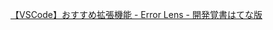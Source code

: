 [【VSCode】おすすめ拡張機能 - Error Lens - 開発覚書はてな版](https://kakkoyakakko2.hatenablog.com/entry/2020/01/05/003000)